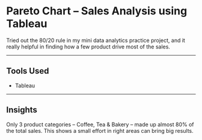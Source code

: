 #  Pareto Chart – Sales Analysis using Tableau

Tried out the 80/20 rule in my mini data analytics practice project, and it really helpful in finding how a few product drive most of the sales.

---

## Tools Used

- Tableau

---

## Insights

Only 3 product categories – Coffee, Tea & Bakery – made up almost 80% of the total sales.
This shows a small effort in right areas can bring big results.
